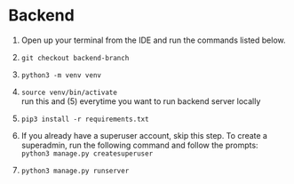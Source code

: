 # Backend
1) Open up your terminal from the IDE and run the commands listed below.

2) ```git checkout backend-branch```

3) ```python3 -m venv venv```

4) ```source venv/bin/activate```  
     run this and (5) everytime you want to run backend server locally

5) ```pip3 install -r requirements.txt```

6) If you already have a superuser account, skip this step. To create a superadmin, run the following command and follow the prompts:  
    ```python3 manage.py createsuperuser```

7) ```python3 manage.py runserver```